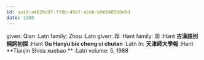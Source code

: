 ```yaml
---
id: uuid-a4626d97-ff0b-49ef-a2ab-b0e0485b0ebd
date: 1988
---
```


given: Qian :Latn
family: Zhou :Latn
given: 荐 :Hant
family: 周 :Hant
**古漢語別稱詞初探** :Hant
**Gu Hanyu bie cheng ci chutan** :Latn
In: 
**天津師大學報** :Hant
**Tianjin Shida xuebao ** :Latn
volume: 5, 1988